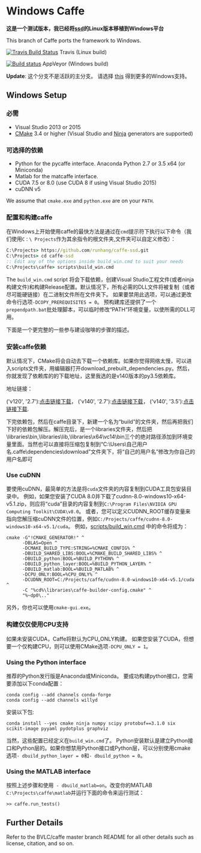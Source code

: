# Windows Caffe

**这是一个测试版本，我已经将[ssd](https://github.com/weiliu89/caffe/tree/ssd)的Linux版本移植到Windows平台**


This branch of Caffe ports the framework to Windows.

[![Travis Build Status](https://api.travis-ci.org/BVLC/caffe.svg?branch=windows)](https://travis-ci.org/BVLC/caffe) Travis (Linux build)

[![Build status](https://ci.appveyor.com/api/projects/status/ew7cl2k1qfsnyql4/branch/windows?svg=true)](https://ci.appveyor.com/project/BVLC/caffe/branch/windows) AppVeyor (Windows build)

**Update**: 这个分支不是活跃的主分支。 请选择 [this](https://github.com/BVLC/caffe/tree/windows) 得到更多的Windows支持。


## Windows Setup

### 必需

 - Visual Studio 2013 or 2015
 - [CMake](https://cmake.org/) 3.4 or higher (Visual Studio and [Ninja](https://ninja-build.org/) generators are supported)

### 可选择的依赖

 - Python for the pycaffe interface. Anaconda Python 2.7 or 3.5 x64 (or Miniconda)
 - Matlab for the matcaffe interface.
 - CUDA 7.5 or 8.0 (use CUDA 8 if using Visual Studio 2015)
 - cuDNN v5

 We assume that `cmake.exe` and `python.exe` are on your `PATH`.

### 配置和构建caffe

在Windows上开始使用caffe的最快方法是通过在`cmd`提示符下执行以下命令（我们使用`C：\ Projects`作为其余指令的根文件夹,文件夹可以自定义修改）：

```cmd
C:\Projects> https://github.com/runhang/caffe-ssd.git
C:\Projects> cd caffe-ssd
:: Edit any of the options inside build_win.cmd to suit your needs
C:\Projects\caffe> scripts\build_win.cmd
```
The `build_win.cmd` script 将会下载依赖，创建Visual Studio工程文件(或者ninja构建文件)和构建Release配置。默认情况下，所有必需的DLL文件将被复制（或者尽可能硬链接）在二进制文件所在文件夹下。 如果要禁用此选项，可以通过更改命令行选项`-DCOPY_PREREQUISITES = 0`。 预构建库还提供了一个`prependpath.bat`批处理脚本，可以临时修改“PATH”环境变量，以使所需的DLL可用。

下面是一个更完整的一些参与建设咖啡的步骤的描述。

### 安装caffe依赖
默认情况下，CMake将会自动去下载一个依赖库。如果你觉得网络太慢，可以进入scripts文件夹，用编辑器打开download_prebuilt_dependencies.py。然后，你就发现了依赖库的的下载地址，这里我选的是v140版本的py3.5依赖库。

地址链接：

('v120', '2.7'):[点击链接下载](https://github.com/willyd/caffe-builder/releases/download/v1.1.0/libraries_v120_x64_py27_1.1.0.tar.bz2)，
('v140', '2.7'):[点击链接下载](https://github.com/willyd/caffe-builder/releases/download/v1.1.0/libraries_v140_x64_py27_1.1.0.tar.bz2)，
('v140', '3.5'):[点击链接下载](https://github.com/willyd/caffe-builder/releases/download/v1.1.0/libraries_v140_x64_py35_1.1.0.tar.bz2).

下完依赖包，然后在caffe目录下，新建一个名为“build”的文件夹，然后再把我们下好的依赖包解压。解压完后，是一个libraries文件夹，然后把\libraries\bin,\libraries\lib,\libraries\x64\vc14\bin三个的绝对路径添加到环境变量里面。当然也可以直接将压缩包复制到“C:\Users\自己用户名\.caffe\dependencies\download”文件夹下，将“自己的用户名”修改为你自己的用户名即可
### Use cuDNN

要使用cuDNN，最简单的方法是将`cuda`文件夹的内容复制到CUDA工具包安装目录中。 例如，如果您安装了CUDA 8.0并下载了cudnn-8.0-windows10-x64-v5.1.zip，则应将“cuda”目录的内容复制到`C:\Program Files\NVIDIA GPU Computing Toolkit\CUDA\v8.0`。 或者，您可以定义CUDNN_ROOT缓存变量来指向您解压缩cuDNN文件的位置，例如`C:/Projects/caffe/cudnn-8.0-windows10-x64-v5.1/cuda`。 例如，[scripts/build_win.cmd](scripts/build_win.cmd) 中的命令将成为：

```
cmake -G"!CMAKE_GENERATOR!" ^
      -DBLAS=Open ^
      -DCMAKE_BUILD_TYPE:STRING=%CMAKE_CONFIG% ^
      -DBUILD_SHARED_LIBS:BOOL=%CMAKE_BUILD_SHARED_LIBS% ^
      -DBUILD_python:BOOL=%BUILD_PYTHON% ^
      -DBUILD_python_layer:BOOL=%BUILD_PYTHON_LAYER% ^
      -DBUILD_matlab:BOOL=%BUILD_MATLAB% ^
      -DCPU_ONLY:BOOL=%CPU_ONLY% ^
      -DCUDNN_ROOT=C:/Projects/caffe/cudnn-8.0-windows10-x64-v5.1/cuda ^
      -C "%cd%\libraries\caffe-builder-config.cmake" ^
      "%~dp0\.."
```
另外，你也可以使用`cmake-gui.exe`。

### 构建仅仅使用CPU支持

如果未安装CUDA，Caffe将默认为CPU_ONLY构建。 如果您安装了CUDA，但想要一个仅构建CPU，则可以使用CMake选项`-DCPU_ONLY = 1`。


### Using the Python interface

推荐的Python发行版是Anaconda或Miniconda。 要成功构建python接口，您需要添加以下conda配置：
```
conda config --add channels conda-forge
conda config --add channels willyd
```
安装以下包:
```
conda install --yes cmake ninja numpy scipy protobuf==3.1.0 six scikit-image pyyaml pydotplus graphviz
```
当然，这些配置已经定义在`build_win.cmd`了。
Python安装默认是建立Python接口和Python层的。如果你想禁用Python接口或Python层，可以分别使用cmake选项` - dbuild_python_layer = 0 `和` - dbuild_python = 0 `。

### Using the MATLAB interface

按照上述步骤和使用` - dbuild_matlab=on`。改变你的MATLAB `C:\Projects\caffe\matlab`并运行下面的命令来运行测试：
```
>> caffe.run_tests()
```


## Further Details

Refer to the BVLC/caffe master branch README for all other details such as license, citation, and so on.
